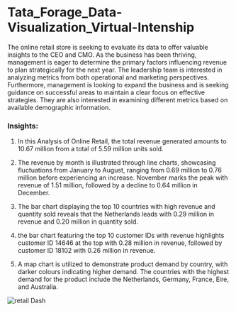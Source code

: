 # Tata_Forage_Data-Visualization_Virtual-Intenship

The online retail store is seeking to evaluate its data to offer valuable insights to the CEO and CMO. As the business has been thriving, management is eager to determine the primary factors influencing revenue to plan strategically for the next year. The leadership team is interested in analyzing metrics from both operational and marketing perspectives. Furthermore, management is looking to expand the business and is seeking guidance on successful areas to maintain a clear focus on effective strategies. They are also interested in examining different metrics based on available demographic information.

### Insights:

1.	In this Analysis of Online Retail, the total revenue generated amounts to 10.67 million from a total of 5.59 million units sold.

2.	The revenue by month is illustrated through line charts, showcasing fluctuations from January to August, ranging from 0.69 million to 0.76 million before experiencing an increase. November marks the peak with revenue of 1.51 million, followed by a decline to 0.64 million in December.
   
3.	The bar chart displaying the top 10 countries with high revenue and quantity sold reveals that the Netherlands leads with 0.29 million in revenue and 0.20 million in quantity sold.
   
4.	the bar chart featuring the top 10 customer IDs with revenue highlights customer ID 14646 at the top with 0.28 million in revenue, followed by customer ID 18102 with 0.26 million in revenue.
   
5.	A map chart is utilized to demonstrate product demand by country, with darker colours indicating higher demand. The countries with the highest demand for the product include the Netherlands, Germany, France, Eire, and Australia.

   ![retail Dash](https://github.com/user-attachments/assets/f383f5fd-bc59-4932-a384-042410030bb2)

